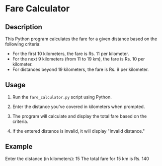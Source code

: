 # Fare Calculator

## Description

This Python program calculates the fare for a given distance based on the following criteria:

- For the first 10 kilometers, the fare is Rs. 11 per kilometer.
- For the next 9 kilometers (from 11 to 19 km), the fare is Rs. 10 per kilometer.
- For distances beyond 19 kilometers, the fare is Rs. 9 per kilometer.

## Usage

1. Run the `fare_calculator.py` script using Python.

2. Enter the distance you've covered in kilometers when prompted.

3. The program will calculate and display the total fare based on the criteria.

4. If the entered distance is invalid, it will display "Invalid distance."

## Example
Enter the distance (in kilometers): 15
The total fare for 15 km is Rs. 140

